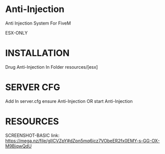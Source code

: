 # Anti-Injection
Anti Injection System For FiveM

ESX-ONLY

# INSTALLATION 

Drug Anti-Injection In Folder resources/[esx]

# SERVER CFG

Add In server.cfg ensure Anti-Injection OR start Anti-Injection

# RESOURCES

SCREENSHOT-BASIC link: https://mega.nz/file/gIICVZpY#dZpn5mq6icz7VObeER2fx0EMY-s-GG-OX-M9BjqwQdU
